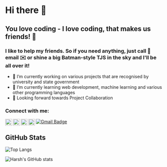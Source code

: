 # Hi there 👋

## You love coding - I love coding, that makes us friends! 🤝

### I like to help my friends. So if you need anything, just call 📲  email ✉️  or shine a big Batman-style TJS in the sky and I'll be all over it!


- 🔭 I’m currently working on various projects that are recognised by university and state government
- 🌱 I’m currently learning web development, machine learning and various other programming languages
- 👯 Looking forward towards Project Collaboration

### Connect with me:

[<img align="left" alt="LinkedIn" width="22px" src="https://svgshare.com/i/Xzx.svg" />][linkedin]
[<img align="left" alt="Instagram" width="22px" src="https://svgshare.com/i/Xz5.svg" />][instagram]
<a href="https://twitter.com/tirth_8205"> 
  <img align="left" alt="Tirth Kanani | Twitter" width="21px" src="https://raw.githubusercontent.com/anuraghazra/anuraghazra/master/assets/twitter.svg" />
</a>
<a href="https://discord.gg/ptcgDDfaN5">
  <img align="left" alt="Tirth's Discord" width="21px" src="https://raw.githubusercontent.com/anuraghazra/anuraghazra/master/assets/discord-round.svg" />
</a>
<a href="mailto:tirthkanani18@gmail.com"><img src="https://img.shields.io/badge/-Email-c14438?style=flat-square&amp;logo=Gmail&amp;logoColor=white&amp;link=mailto:tirthkanani18@gmail.com" alt="Gmail Badge">
</a>

[linkedin]: https://www.linkedin.com/in/tirth-bharatbhai-kanani-b5194118b/
[instagram]: https://www.instagram.com/tirth_8205/

## GitHub Stats
![Top Langs](https://github-readme-stats.vercel.app/api/top-langs/?username=tirth8205&theme=light)

![Harsh's GitHub stats](https://github-readme-stats.vercel.app/api?username=tirth8205&count_private=true)



